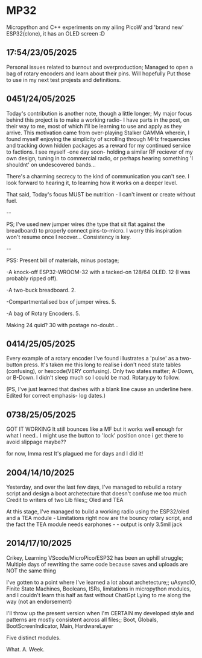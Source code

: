 # MP32
Micropython and C++ experiments on my ailing PicoW and 'brand new' ESP32(clone), it has an OLED screen :D


17:54/23/05/2025
-

Personal issues related to burnout and overproduction; Managed to open a bag of rotary encoders and learn about their pins.
Will hopefully Put those to use in my next test projests and definitions.



0451/24/05/2025
-

Today's contribution is another note, though a little longer;
My major focus behind this project is to make a working radio- I have parts in the post, on their way to me, most of which I'll be learning to use and apply as they arrive. This motivation came from over-playing Stalker GAMMA wherein, I found myself enjoying the simplicity of scrolling through MHz frequencies and tracking down hidden packages as a reward for my continued service to factions. I see myself -one day soon- holding a similar RF reciever of my own design, tuning in to commercial radio, or perhaps hearing something 'I shouldnt' on undescovered bands...

There's a charming secrecy to the kind of communication you can't see.
I look forward to hearing it, to learning how it works on a deeper level.

That said, Today's focus MUST be nutrition - I can't invent or create without fuel.

--

PS; I've used new jumper wires (the type that sit flat against the breadboard) to properly connect pins-to-micro. I worry this inspiration won't resume once I recover... Consistency is key.

--

PSS: Present bill of materials, minus postage;

-A knock-off ESP32-WROOM-32 with a tacked-on 128/64 OLED.
12 (I was probably ripped off).

-A two-buck breadboard.
2.

-Compartmentalised box of jumper wires.
5.

-A bag of Rotary Encoders.
5.

Making 24 quid?
30 with postage no-doubt...



0414/25/05/2025
-

Every example of a rotary encoder I've found illustrates a 'pulse' as a two-button press.
It's taken me this long to realise i don't need state tables (confusing), or hexcode(VERY confusing).
Only two states matter; A-Down, or B-Down.
I didn't sleep much so I could be mad.
Rotary.py to follow.

(PS, I've just learned that dashes with a blank line cause an underline here. Edited for correct emphasis- log dates.)

0738/25/05/2025
-

GOT IT WORKING
It still bounces like a MF but it works well enough for what I need.. I might use the button to 'lock' position once i get there to avoid slippage maybe??

for now, Imma rest
It's plagued me for days and I did it!

2004/14/10/2025
-

Yesterday, and over the last few days, I've managed to rebuild a rotary script and design a boot archetecture that doesn't confuse me too much
Credit to writers of two Lib files;; Oled and TEA

At this stage, I've managed to build a working radio using the ESP32/oled and a TEA module - Limitations right now are the bouncy rotary script, and the fact the TEA module needs earphones - - output is only 3.5mil jack


2014/17/10/2025
-

Crikey, 
Learning VScode/MicroPico/ESP32 has been an uphill struggle;
Multiple days of rewriting the same code because saves and uploads are NOT the same thing

I've gotten to a point where I've learned a lot about archetecture;;
uAsyncIO, Finite State Machines, Booleans, ISRs, limitations in micropython modules, and I couldn't learn this half as fast without ChatGpt Lying to me along the way (not an endorsement)

I'll throw up the present version when I'm CERTAIN my developed style and patterns are mostly consistent across all files;;
Boot, Globals, BootScreenIndicator, Main, HardwareLayer

Five distinct modules.

What. A. Week.
